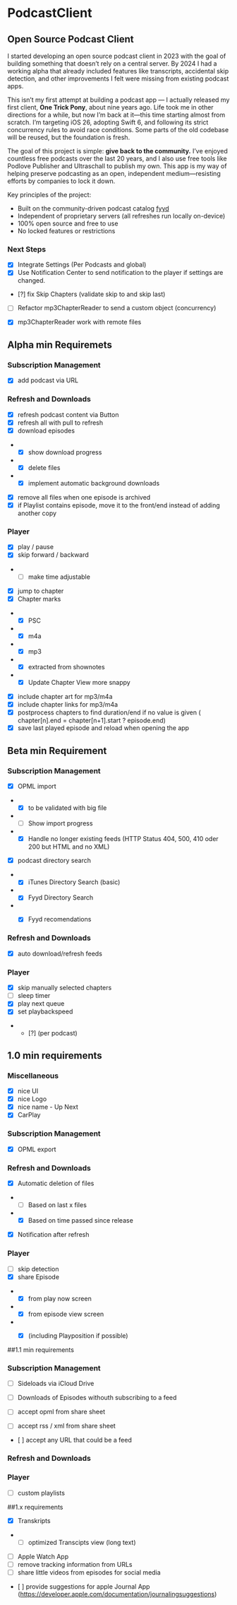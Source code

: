 # PodcastClient

## Open Source Podcast Client

I started developing an open source podcast client in 2023 with the goal of building something that doesn’t rely on a central server. By 2024 I had a working alpha that already included features like transcripts, accidental skip detection, and other improvements I felt were missing from existing podcast apps.

This isn’t my first attempt at building a podcast app — I actually released my first client, **One Trick Pony**, about nine years ago. Life took me in other directions for a while, but now I’m back at it—this time starting almost from scratch. I’m targeting iOS 26, adopting Swift 6, and following its strict concurrency rules to avoid race conditions. Some parts of the old codebase will be reused, but the foundation is fresh.

The goal of this project is simple: **give back to the community.** I’ve enjoyed countless free podcasts over the last 20 years, and I also use free tools like Podlove Publisher and Ultraschall to publish my own. This app is my way of helping preserve podcasting as an open, independent medium—resisting efforts by companies to lock it down.

Key principles of the project:

* Built on the community-driven podcast catalog [fyyd](https://fyyd.de/)
* Independent of proprietary servers (all refreshes run locally on-device)
* 100% open source and free to use
* No locked features or restrictions


### Next Steps

- [x] Integrate Settings (Per Podcasts and global)
- [x] Use Notification Center to send notification to the player if settings are changed.

- [?] fix Skip Chapters (validate skip to and skip last)

- [ ] Refactor mp3ChapterReader to send a custom object (concurrency)
- [x] mp3ChapterReader work with remote files



## Alpha min Requiremets

### Subscription Management
- [x] add podcast via URL

### Refresh and Downloads
- [x] refresh podcast content via Button
- [x] refresh all with pull to refresh
- [x] download episodes
- - [x] show download progress
- - [x] delete files
- - [x] implement automatic background downloads
- [x] remove all files when one episode is archived 
- [x] if Playlist contains episode, move it to the front/end instead of adding another copy

### Player
- [x] play / pause
- [x] skip forward / backward
- - [ ] make time adjustable
- [x] jump to chapter
- [x] Chapter marks
- - [x] PSC
- - [x] m4a
- - [x] mp3
- - [x] extracted from shownotes
- - [x] Update Chapter View more snappy
- [x] include chapter art for mp3/m4a
- [x] include chapter links for mp3/m4a
- [x] postprocess chapters to find duration/end if no value is given ( chapter[n].end = chapter[n+1].start ? episode.end)
- [x] save last played episode and reload when opening the app

## Beta min Requirement

### Subscription Management
- [x] OPML import
- - [x] to be validated with big file
- - [ ] Show import progress
- - [x] Handle no longer existing feeds (HTTP Status 404, 500, 410 oder 200 but HTML and no XML)
- [x] podcast directory search
- - [x] iTunes Directory Search (basic)
- - [x] Fyyd Directory Search
- - [x] Fyyd recomendations


### Refresh and Downloads
- [x] auto download/refresh feeds

### Player
- [x] skip manually selected chapters
- [ ] sleep timer
- [x] play next queue
- [x] set playbackspeed
- - [?] (per podcast)



## 1.0 min requirements

### Miscellaneous
- [x] nice UI
- [x] nice Logo
- [x] nice name - Up Next
- [x] CarPlay

### Subscription Management
- [x] OPML export




### Refresh and Downloads
- [x] Automatic deletion of files
- - [ ] Based on last x files
- - [x] Based on time passed since release 
- [x] Notification after refresh

### Player
- [ ] skip detection
- [x] share Episode
- - [x] from play now screen
- - [x] from episode view screen
- - [x] (including Playposition if possible)




##1.1 min requirements 

### Subscription Management
- [ ] Sideloads via iCloud Drive
- [ ] Downloads of Episodes withouth subscribing to a feed

- [ ] accept opml from share sheet
- [ ] accept rss / xml from share sheet 
- [ ] accept any URL that could be a feed

### Refresh and Downloads

### Player

- [ ] custom playlists


##1.x requirements
- [x] Transkripts
-   -  [ ] optimized Transcipts view (long text)
- [ ] Apple Watch App
- [ ] remove tracking information from URLs
- [ ] share little videos from episodes for social media
- [ ] provide suggestions for apple Journal App (https://developer.apple.com/documentation/journalingsuggestions)
